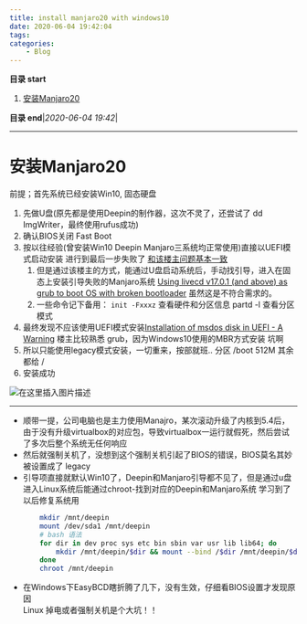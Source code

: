 ```yaml
---
title: install manjaro20 with windows10 
date: 2020-06-04 19:42:04
tags: 
categories: 
    - Blog
---
```


**目录 start**

1. [安装Manjaro20](#安装manjaro20)

**目录 end**|_2020-06-04 19:42_|
****************************************
# 安装Manjaro20

前提；首先系统已经安装Win10, 固态硬盘

1. 先做U盘(原先都是使用Deepin的制作器，这次不灵了，还尝试了 dd ImgWriter，最终使用rufus成功)
1. 确认BIOS关闭 Fast Boot
1. 按以往经验(曾安装Win10 Deepin Manjaro三系统均正常使用)直接以UEFI模式启动安装 进行到最后一步失败了 [和该楼主问题基本一致](https://forum.manjaro.org/t/manjaro-20-0-installation-failed-on-tongfang-s41b-boost-python-error-in-job-bootloader/138889)
    1. 但是通过该楼主的方式，能通过U盘启动系统后，手动找引导，进入在固态上安装引导失败的Manjaro系统 [Using livecd v17.0.1 (and above) as grub to boot OS with broken bootloader](https://forum.manjaro.org/t/using-livecd-v17-0-1-and-above-as-grub-to-boot-os-with-broken-bootloader/24916) 虽然这是不符合需求的。
    1.  一些命令记下备用： `init -Fxxxz` 查看硬件和分区信息 partd -l 查看分区模式 
1. 最终发现不应该使用UEFI模式安装[Installation of msdos disk in UEFI - A Warning](https://forum.manjaro.org/t/installation-of-msdos-disk-in-uefi-a-warning/15120) 楼主比较熟悉 grub，因为Windows10使用的MBR方式安装 坑啊
1. 所以只能使用legacy模式安装，一切重来，按部就班.. 分区 /boot 512M 其余都给 /
1. 安装成功

![在这里插入图片描述](https://img-blog.csdnimg.cn/2020051717181055.png?x-oss-process=image/watermark,type_ZmFuZ3poZW5naGVpdGk,shadow_10,text_aHR0cHM6Ly9ibG9nLmNzZG4ubmV0L2tjcDYwNg==,size_16,color_FFFFFF,t_70)

************************


- 顺带一提，公司电脑也是主力使用Manajro，某次滚动升级了内核到5.4后，由于没有升级virtualbox的对应包，导致virtualbox一运行就假死，然后尝试了多次后整个系统无任何响应  
- 然后就强制关机了，没想到这个强制关机引起了BIOS的错误，BIOS莫名其妙被设置成了 legacy  
- 引导项直接就默认Win10了，Deepin和Manjaro引导都不见了，但是通过u盘进入Linux系统后能通过chroot-找到对应的Deepin和Manjaro系统 学习到了 以后修复系统用  
    ```bash
        mkdir /mnt/deepin 
        mount /dev/sda1 /mnt/deepin
        # bash 语法
        for dir in dev proc sys etc bin sbin var usr lib lib64; do 
            mkdir /mnt/deepin/$dir && mount --bind /$dir /mnt/deepin/$dir
        done
        chroot /mnt/deepin
    ```
- 在Windows下EasyBCD瞎折腾了几下，没有生效，仔细看BIOS设置才发现原因  
Linux 掉电或者强制关机是个大坑！！
